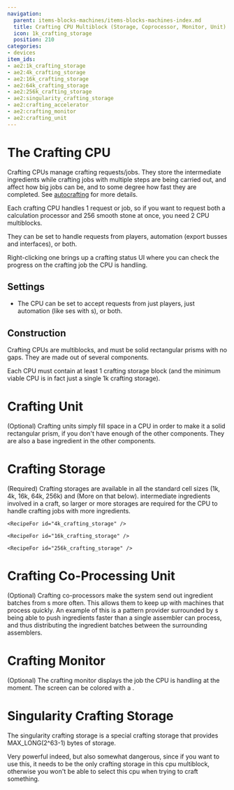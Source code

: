```yaml
---
navigation:
  parent: items-blocks-machines/items-blocks-machines-index.md
  title: Crafting CPU Multiblock (Storage, Coprocessor, Monitor, Unit)
  icon: 1k_crafting_storage
  position: 210
categories:
- devices
item_ids:
- ae2:1k_crafting_storage
- ae2:4k_crafting_storage
- ae2:16k_crafting_storage
- ae2:64k_crafting_storage
- ae2:256k_crafting_storage
- ae2:singularity_crafting_storage
- ae2:crafting_accelerator
- ae2:crafting_monitor
- ae2:crafting_unit
---
```


# The Crafting CPU

<GameScene zoom="4" background="transparent">
  <ImportStructure src="../assets/assemblies/crafting_cpus.snbt" />
  <IsometricCamera yaw="195" pitch="30" />
</GameScene>

<Row>
  <BlockImage id="1k_crafting_storage" scale="4" />

  <BlockImage id="crafting_accelerator" scale="4" />

  <BlockImage id="crafting_monitor" scale="4" />

  <BlockImage id="crafting_unit" scale="4" />
</Row>

Crafting CPUs manage crafting requests/jobs. They store the intermediate ingredients while crafting jobs with multiple steps are
being carried out, and affect how big jobs can be, and to some degree how fast they are completed. See [autocrafting](../ae2-mechanics/autocrafting.md)
for more details.

Each crafting CPU handles 1 request or job, so if you want to request both a calculation processor and 256 smooth stone at once, you need 2 CPU multiblocks.

They can be set to handle requests from players, automation (export busses and interfaces), or both.

Right-clicking one brings up a crafting status UI where you can check the progress on the crafting job the CPU is handling.

## Settings

*   The CPU can be set to accept requests from just players, just automation (like <ItemLink id="export_bus" />ses with
    <ItemLink id="crafting_card" />s), or both.

## Construction

Crafting CPUs are multiblocks, and must be solid rectangular prisms with no gaps. They are made out of several components.

Each CPU must contain at least 1 crafting storage block (and the minimum viable CPU is in fact just a single 1k crafting storage).

# Crafting Unit

<BlockImage id="crafting_unit" scale="4" />

(Optional) Crafting units simply fill space in a CPU in order to make it a solid rectangular prism, if you don't have enough
of the other components. They are also a base ingredient in the other components.

<RecipeFor id="crafting_unit" />

# Crafting Storage

<Row>
  <BlockImage id="1k_crafting_storage" scale="4" />

  <BlockImage id="4k_crafting_storage" scale="4" />

  <BlockImage id="16k_crafting_storage" scale="4" />

  <BlockImage id="64k_crafting_storage" scale="4" />

  <BlockImage id="256k_crafting_storage" scale="4" />

  <BlockImage id="singularity_crafting_storage" scale="4" />
</Row>

(Required) Crafting storages are available in all the standard cell sizes (1k, 4k, 16k, 64k, 256k) and <ItemLink id="ae2:singularity_crafting_storage" />(More on that below).
intermediate ingredients involved in a craft, so larger or more storages are required for the CPU to handle crafting jobs
with more ingredients.

<Column>
  <Row>
    <RecipeFor id="1k_crafting_storage" />

    <RecipeFor id="4k_crafting_storage" />

    <RecipeFor id="16k_crafting_storage" />
  </Row>

  <Row>
    <RecipeFor id="64k_crafting_storage" />

    <RecipeFor id="256k_crafting_storage" />
  </Row>
</Column>

# Crafting Co-Processing Unit

<BlockImage id="crafting_accelerator" scale="4" />

(Optional) Crafting co-processors make the system send out ingredient batches from <ItemLink id="pattern_provider" />s more often.
This allows them to keep up with machines that process quickly. An example of this is a pattern provider surrounded by
<ItemLink id="molecular_assembler" />s being able to push ingredients faster than a single assembler can process, and thus
distributing the ingredient batches between the surrounding assemblers.

<RecipeFor id="crafting_accelerator" />

# Crafting Monitor

<BlockImage id="crafting_monitor" scale="4" />

(Optional) The crafting monitor displays the job the CPU is handling at the moment.
The screen can be colored with a <ItemLink id="color_applicator" />.

<RecipeFor id="crafting_monitor" />

# Singularity Crafting Storage

<BlockImage id="singularity_crafting_storage" scale="4" />

The singularity crafting storage is a special crafting storage that provides MAX_LONG(2^63-1) bytes of storage.

Very powerful indeed, but also somewhat dangerous, since if you want to use this, it needs to be the only crafting storage in this cpu multiblock,
otherwise you won't be able to select this cpu when trying to craft something.